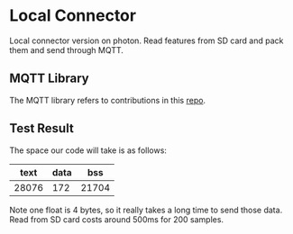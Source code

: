 # Local Connector
Local connector version on photon. Read features from SD card and pack them and send through MQTT.

## MQTT Library
The MQTT library refers to contributions in this [repo](https://github.com/hirotakaster/MQTT).

## Test Result
The space our code will take is as follows:

|text  | data | bss   |
|------|------|-------|
|28076 | 172  | 21704 |

Note one float is 4 bytes, so it really takes a long time to send those data. Read from SD card costs around 500ms for 200 samples.